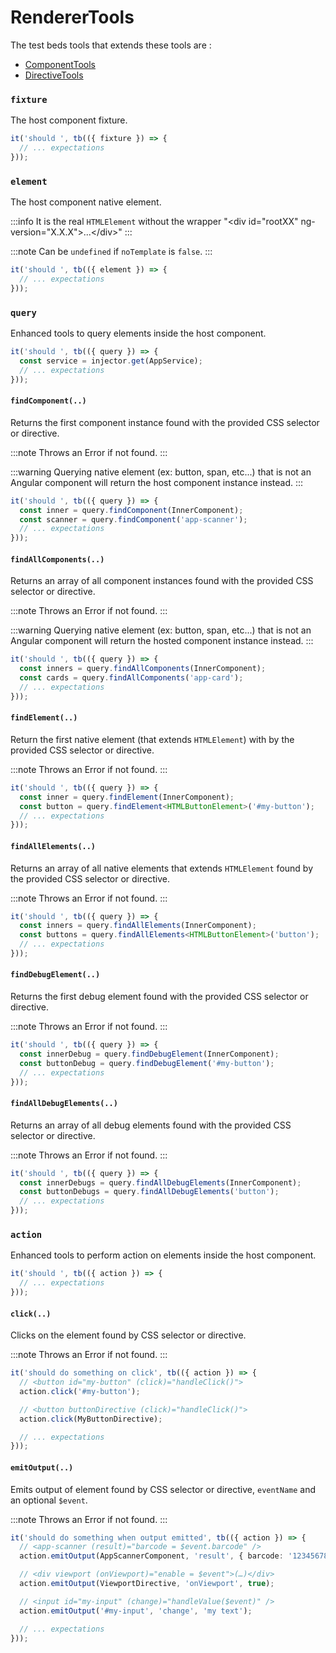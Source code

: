 # RendererTools

The test beds tools that extends these tools are :

- [ComponentTools](../test-beds/component#assertion-tools)
- [DirectiveTools](../test-beds/directive#assertion-tools)

### `fixture`

The host component fixture.

```ts
it('should ', tb(({ fixture }) => {
  // ... expectations
}));
```

### `element`

The host component native element.

:::info
It is the real `HTMLElement` without the wrapper "\<div id="rootXX" ng-version="X.X.X"\>...\</div\>"
:::

:::note
Can be `undefined` if `noTemplate` is `false`.
:::

```ts
it('should ', tb(({ element }) => {
  // ... expectations
}));
```

### `query`

Enhanced tools to query elements inside the host component.

```ts
it('should ', tb(({ query }) => {
  const service = injector.get(AppService);
  // ... expectations
}));
```

#### `findComponent(..)`

Returns the first component instance found with the provided CSS selector or directive.

:::note
Throws an Error if not found.
:::

:::warning
Querying native element (ex: button, span, etc...) that is not an Angular component will return the host component instance instead.
:::

```ts
it('should ', tb(({ query }) => {
  const inner = query.findComponent(InnerComponent);
  const scanner = query.findComponent('app-scanner');
  // ... expectations
}));
```

#### `findAllComponents(..)`

Returns an array of all component instances found with the provided CSS selector or directive.

:::note
Throws an Error if not found.
:::

:::warning
Querying native element (ex: button, span, etc...) that is not an Angular component will return the hosted component instance instead.
:::

```ts
it('should ', tb(({ query }) => {
  const inners = query.findAllComponents(InnerComponent);
  const cards = query.findAllComponents('app-card');
  // ... expectations
})); 
```

#### `findElement(..)`

Return the first native element (that extends `HTMLElement`) with by the provided CSS selector or directive.

:::note
Throws an Error if not found.
:::

```ts
it('should ', tb(({ query }) => {
  const inner = query.findElement(InnerComponent);
  const button = query.findElement<HTMLButtonElement>('#my-button');
  // ... expectations
}));
```

#### `findAllElements(..)`

Returns an array of all native elements that extends `HTMLElement` found by the provided CSS selector or directive.

:::note
Throws an Error if not found.
:::

```ts
it('should ', tb(({ query }) => {
  const inners = query.findAllElements(InnerComponent);
  const buttons = query.findAllElements<HTMLButtonElement>('button');
  // ... expectations
}));
```

#### `findDebugElement(..)`

Returns the first debug element found with the provided CSS selector or directive.

:::note
Throws an Error if not found.
:::

```ts
it('should ', tb(({ query }) => {
  const innerDebug = query.findDebugElement(InnerComponent);
  const buttonDebug = query.findDebugElement('#my-button');
  // ... expectations
}));
```

#### `findAllDebugElements(..)`

Returns an array of all debug elements found with the provided CSS selector or directive.

:::note
Throws an Error if not found.
:::

```ts
it('should ', tb(({ query }) => {
  const innerDebugs = query.findAllDebugElements(InnerComponent);
  const buttonDebugs = query.findAllDebugElements('button');
  // ... expectations
}));
```

### `action`

Enhanced tools to perform action on elements inside the host component.

```ts
it('should ', tb(({ action }) => {
  // ... expectations
}));
```

#### `click(..)`

Clicks on the element found by CSS selector or directive.

:::note
Throws an Error if not found.
:::

```ts
it('should do something on click', tb(({ action }) => {
  // <button id="my-button" (click)="handleClick()">
  action.click('#my-button');

  // <button buttonDirective (click)="handleClick()">
  action.click(MyButtonDirective);

  // ... expectations
})); 
```

#### `emitOutput(..)`

Emits output of element found by CSS selector or directive, `eventName` and an optional `$event`.

:::note
Throws an Error if not found.
:::

```ts
it('should do something when output emitted', tb(({ action }) => {
  // <app-scanner (result)="barcode = $event.barcode" />
  action.emitOutput(AppScannerComponent, 'result', { barcode: '123456789' } /* 👈 $event */);

  // <div viewport (onViewport)="enable = $event">(…)</div>
  action.emitOutput(ViewportDirective, 'onViewport', true);

  // <input id="my-input" (change)="handleValue($event)" />
  action.emitOutput('#my-input', 'change', 'my text');

  // ... expectations
})); 
```
